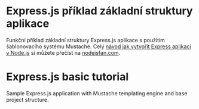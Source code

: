 # Express.js příklad základní struktury aplikace

Funkční příklad základní struktury Express.js aplikace s použitím šablonovacího systému Mustache. Celý [návod jak vytvořit Express aplikaci v Node.js](http://nodejsfan.com/web-s-express-js-struktura-projektu) si můžete přečíst na [nodejsfan.com](http://nodejsfan.com).

# Express.js basic tutorial

Sample Express.js application with Mustache templating engine and base project structure.
